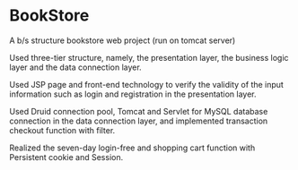# BookStore
A b/s structure bookstore web project (run on tomcat server)

Used three-tier structure, namely, the presentation layer, the business logic layer and the data connection layer.

Used JSP page and front-end technology to verify the validity of the input information such as login and registration in the presentation layer.

Used Druid connection pool, Tomcat and Servlet for MySQL database connection in the data connection layer, and implemented transaction checkout function with filter.

Realized the seven-day login-free and shopping cart function with Persistent cookie and Session.

